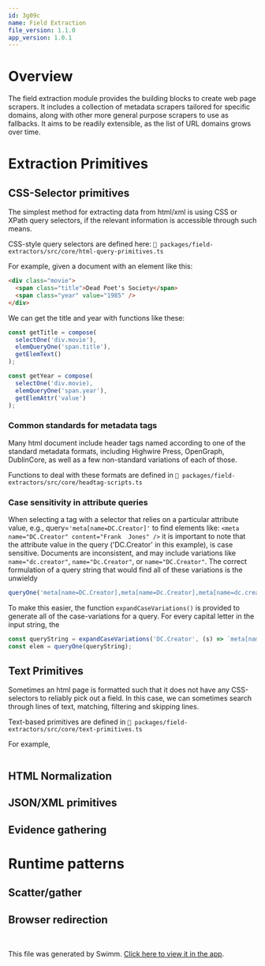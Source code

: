 ```yaml
---
id: 3g09c
name: Field Extraction
file_version: 1.1.0
app_version: 1.0.1
---
```


# Overview
The field  extraction module  provides the  building blocks  to create  web page
scrapers. It  includes a collection  of metadata scrapers tailored  for specific
domains, along with  other more general purpose  scrapers to
use as fallbacks. It aims to be readily extensible, as the list of URL domains
grows over time.


# Extraction Primitives



## CSS-Selector primitives
The simplest  method for  extracting data  from html/xml is  using CSS  or XPath
query selectors, if the relevant information is accessible through such means.

CSS-style query selectors are defined here:
`📄 packages/field-extractors/src/core/html-query-primitives.ts`

For example, given a document with an element like this:
```html
<div class="movie">
  <span class="title">Dead Poet's Society</span>
  <span class="year" value="1985" />
</div>
```
We can get the title and year with functions like these:
```typescript
const getTitle = compose(
  selectOne('div.movie'),
  elemQueryOne('span.title'),
  getElemText()
);

const getYear = compose(
  selectOne('div.movie),
  elemQueryOne('span.year'),
  getElemAttr('value')
);
```

### Common standards for metadata tags
Many html  document include header tags  named according to one  of the standard
metadata formats, including Highwire Press,  OpenGraph, DublinCore, as well as a
few non-standard variations of each of those.

Functions to deal with these formats are defined in
`📄 packages/field-extractors/src/core/headtag-scripts.ts`

### Case sensitivity in attribute queries
When  selecting a  tag with  a selector  that relies  on a  particular attribute
value,  e.g.,  query=`'meta[name=DC.Creator]'`  to find  elements  like:  `<meta
name="DC.Creator" content="Frank  Jones" />`  it is important  to note  that the
attribute value in the query ('DC.Creator'  in this example), is case sensitive.
Documents are inconsistent, and may include variations like `name="dc.creator"`,
`name="Dc.Creator"`, or `name="DC.Creator"`. The  correct formulation of a query
string that would find all of these variations is the unwieldy

```typescript
queryOne('meta[name=DC.Creator],meta[name=Dc.Creator],meta[name=dc.creator]')
```

To make this easier, the function `expandCaseVariations()` is provided to generate all of the case-variations for a query.
For every capital letter in the input string, the
```typescript
const queryString = expandCaseVariations('DC.Creator', (s) => `meta[name=${n}]` );
const elem = queryOne(queryString);
```


## Text Primitives
Sometimes an html page is formatted such that it does not have any CSS-selectors to reliably pick out a field. In this case,
we can sometimes search through lines of text, matching, filtering and skipping lines.

Text-based primitives are defined in
`📄 packages/field-extractors/src/core/text-primitives.ts`

For example,
```typescript

```

## HTML Normalization
## JSON/XML primitives

## Evidence gathering

# Runtime patterns

## Scatter/gather

## Browser redirection

<br/>





This file was generated by Swimm. [Click here to view it in the app](https://app.swimm.io/repos/Z2l0aHViJTNBJTNBb3Blbi1tZXRhLWV4dHJhY3Rpb24lM0ElM0FhZGFtY2hhbmRyYQ==/docs/3g09c).
